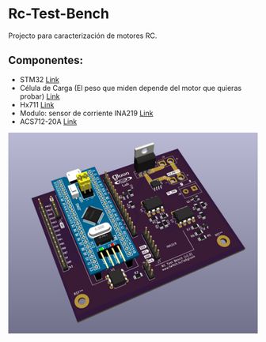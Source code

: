 # Rc-Test-Bench

Projecto para caracterización de motores RC.

## Componentes:

- STM32 [Link](https://s.click.aliexpress.com/e/_Dma6yBh)
- Célula de Carga (El peso que miden depende del motor que quieras probar) [Link](https://s.click.aliexpress.com/e/_DmU0uxv)
- Hx711 [Link](https://s.click.aliexpress.com/e/_Dd5aIMT)
- Modulo: sensor de corriente INA219 [Link](https://s.click.aliexpress.com/e/_Dmx4wbh)
- ACS712-20A [Link](https://s.click.aliexpress.com/e/_DkJqOTh)



![Alt text](Imagenes/render3D.jpg?raw=true "Render PCB")
